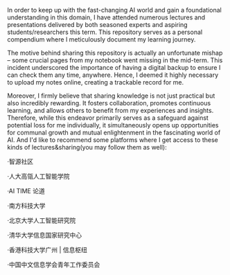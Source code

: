   In order to keep up with the fast-changing AI world and gain a foundational understanding in this domain, I have attended numerous lectures and presentations delivered by both seasoned experts and aspiring students/researchers this term. This repository serves as a personal compendium where I meticulously document my learning journey.

  The motive behind sharing this repository is actually an unfortunate mishap – some crucial pages from my notebook went missing in the mid-term. This incident underscored the importance of having a digital backup to ensure I can check them any time, anywhere. Hence, I deemed it highly necessary to upload my notes online, creating a trackable record for me.

  Moreover, I firmly believe that sharing knowledge is not just practical but also incredibly rewarding. It fosters collaboration, promotes continuous learning, and allows others to benefit from my experiences and insights. Therefore, while this endeavor primarily serves as a safeguard against potential loss for me individually, it simultaneously opens up opportunities for communal growth and mutual enlightenment in the fascinating world of AI.
  And I'd like to recommend some platforms where I get access to these kinds of lectures&sharing(you may follow them as well):

·智源社区

·人大高瓴人工智能学院

·AI TIME 论道

·南方科技大学

·北京大学人工智能研究院

·清华大学信息国家研究中心

·香港科技大学广州 | 信息枢纽

·中国中文信息学会青年工作委员会
